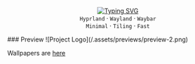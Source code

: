 <p align="center">
  <a href="https://git.io/typing-svg"><img src="https://readme-typing-svg.demolab.com?font=Fira+Code&size=32&pause=1000&color=00FFD1&background=00000000&center=true&vCenter=true&width=500&height=60&lines=frgnc-subash's+dots" alt="Typing SVG" /></a>
  <br>
  <code>Hyprland</code> · <code>Wayland</code> · <code>Waybar</code>
  <br>
  <code>Minimal</code> · <code>Tiling</code> · <code>Fast</code>
</p>
 ### Preview
 ![Project Logo](/.assets/previews/preview-2.png)

Wallpapers are <a href="https://github.com/frgnc-subash/wallpapers">here</a> 
